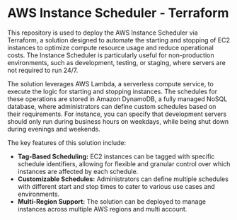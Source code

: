 # AWS Instance Scheduler - Terraform

This repository is used to deploy the AWS Instance Scheduler via Terraform, a solution designed to automate the starting and stopping of EC2 instances to optimize compute resource usage and reduce operational costs. The Instance Scheduler is particularly useful for non-production environments, such as development, testing, or staging, where servers are not required to run 24/7.

The solution leverages AWS Lambda, a serverless compute service, to execute the logic for starting and stopping instances. The schedules for these operations are stored in Amazon DynamoDB, a fully managed NoSQL database, where administrators can define custom schedules based on their requirements. For instance, you can specify that development servers should only run during business hours on weekdays, while being shut down during evenings and weekends.

The key features of this solution include:

- __Tag-Based Scheduling:__ EC2 instances can be tagged with specific schedule identifiers, allowing for flexible and granular control over which instances are affected by each schedule.
- __Customizable Schedules:__ Administrators can define multiple schedules with different start and stop times to cater to various use cases and environments.
- __Multi-Region Support:__ The solution can be deployed to manage instances across multiple AWS regions and multi account.

